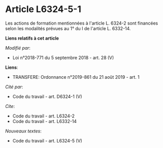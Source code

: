 # Article L6324-5-1

Les actions de formation mentionnées à l'article L. 6324-2 sont financées selon les modalités prévues au 1° du I de l'article
L. 6332-14.

**Liens relatifs à cet article**

_Modifié par_:

  - Loi n°2018-771 du 5 septembre 2018 - art. 28 (V)

**Liens**:

  - TRANSFERE: Ordonnance n°2019-861 du 21 août 2019 - art. 1

_Cité par_:

  - Code du travail - art. D6324-1 (V)

_Cite_:

  - Code du travail - art. L6324-2
  - Code du travail - art. L6332-14

_Nouveaux textes_:

  - Code du travail - art. L6324-5 (V)
